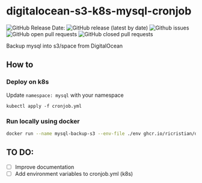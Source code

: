 # digitalocean-s3-k8s-mysql-cronjob

![GitHub Release Date:](https://img.shields.io/github/release-date-pre/ricristian/digitalocean-s3-k8s-mysql-cronjob)
![GitHub release (latest by date)](https://img.shields.io/github/v/release/ricristian/digitalocean-s3-k8s-mysql-cronjob)
![Github issues](https://img.shields.io/github/issues/ricristian/digitalocean-s3-k8s-mysql-cronjob)
![GitHub open pull requests](https://img.shields.io/github/issues-pr-raw/ricristian/digitalocean-s3-k8s-mysql-cronjob)
![GitHub closed pull requests](https://img.shields.io/github/issues-pr-closed-raw/ricristian/digitalocean-s3-k8s-mysql-cronjob)

Backup mysql into s3/space from DigitalOcean

## How to 

### Deploy on k8s
Update `namespace: mysql` with your namespace

```shell
kubectl apply -f cronjob.yml
```

### Run locally using docker
```sh
docker run --name mysql-backup-s3 --env-file ./env ghcr.io/ricristian/digitalocean-s3-k8s-mysql-cronjob:v1.0
```
## TO DO: 
- [ ] Improve documentation
- [ ] Add environment variables to cronjob.yml (k8s)
